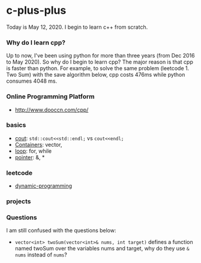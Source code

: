 # c-plus-plus
Today is May 12, 2020. I begin to learn c++ from scratch.
### Why do I learn cpp?
Up to now, I've been using python for more than three years (from Dec 2016 to May 2020). So why do I begin to learn cpp? The major reason is that cpp is faster than python. For example, to solve the same problem (leetcode 1. Two Sum) with the save algorithm below, cpp costs 476ms while python consumes 4048 ms.
### Online Programming Platform
+ http://www.dooccn.com/cpp/
### basics
+ [cout](https://github.com/suzyi/cpp/blob/master/basics/cout.md): `std::cout<<std::endl;` vs `cout<<endl;`
+ [Containers](https://github.com/suzyi/c-plus-plus/blob/master/containers.md): vector, 
+ [loop](https://github.com/suzyi/cpp/blob/master/loop.md): for, while
+ [pointer](https://github.com/suzyi/cpp/blob/master/basics/pointer.md): &, *
### leetcode
+ [dynamic-programming](https://github.com/suzyi/cpp/blob/master/leetcode/dynamic-programming.md)
### projects
### Questions
I am still confused with the questions below:
+ `vector<int> twoSum(vector<int>& nums, int target)` defines a function named twoSum over the variables nums and target, why do they use `& nums` instead of `nums`?
